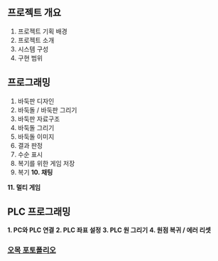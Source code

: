 ## 프로젝트 개요 
1. 프로젝트 기획 배경
2. 프로젝트 소개
3. 시스템 구성
4. 구현 범위

## 프로그래밍
1. 바둑판 디자인
2. 바둑돌 / 바둑판 그리기
3. 바둑판 자료구조
4. 바둑돌 그리기
5. 바둑돌 이미지
6. 결과 판정
7. 수순 표시
8. 복기를 위한 게임 저장
9. 복기
**10. 채팅**
   
**11. 멀티 게임**

## PLC 프로그래밍
**1. PC와 PLC 연결**
**2. PLC 좌표 설정**
**3. PLC 원 그리기**
**4. 원점 복귀 / 에러 리셋**

### [오목 포토폴리오](https://docs.google.com/presentation/d/1HVDO7j69ISlG-hQxEwrKt3232bkmSnsWNJvIF5zurdc/edit#slide=id.g2ebe2935bae_0_0)
